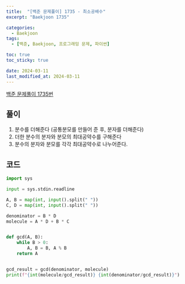 ```yaml
---
title:  "[백준 문제풀이] 1735 - 최소공배수"
excerpt: "Baekjoon 1735"

categories:
  - Baekjoon
tags:
  - [백준, Baekjoon, 프로그래밍 문제, 파이썬]

toc: true
toc_sticky: true

date: 2024-03-11
last_modified_at: 2024-03-11
---
```


[백준 문제풀이 1735번](https://www.acmicpc.net/problem/1735)
 
## 풀이
1. 분수를 더해준다 (공통분모를 만들어 준 후, 분자를 더해준다)
2. 더한 분수의 분자와 분모의 최대공약수를 구해준다
3. 분수의 분자와 분모를 각각 최대공약수로 나누어준다.

## 코드

```py
import sys

input = sys.stdin.readline

A, B = map(int, input().split(" "))
C, D = map(int, input().split(" "))

denominator = B * D
molecule = A * D + B * C


def gcd(A, B):
    while B > 0:
        A, B = B, A % B
    return A


gcd_result = gcd(denominator, molecule)
print(f"{int(molecule/gcd_result)} {int(denominator/gcd_result)}")
```
